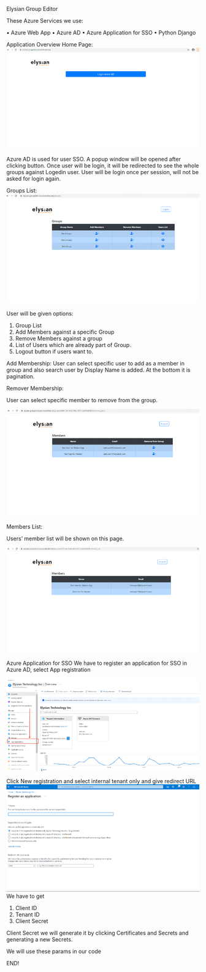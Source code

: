 Elysian Group Editor

These Azure Services we use:

•	Azure Web App
•	Azure AD
•	Azure Application for SSO
•	Python Django


Application Overview
Home Page:
![alt text](image.png)
 
Azure AD is used for user SSO. A popup window will be opened after clicking button. Once user will be login, it will be redirected to see the whole groups against Logedin user.
User will be login once per session, will not be asked for login again. 





Groups List:
 ![alt text](image-1.png)

User will be given options:
1.	Group List
2.	Add Members against a specific Group
3.	Remove Members against a group
4.	List of Users which are already part of Group.
5.	Logout button if users want to. 




Add Membership:
 User can select specific user to add as a member in group and also search user by Display Name is added.
At the bottom it is pagination. 





Remover Membership:
 
User can select specific member to remove from the group.

![alt text](image-2.png)



Members List:
 

Users’ member list will be shown on this page.

![alt text](image-3.png)






Azure Application for SSO
We have to register an application for SSO in Azure AD, select App registration
 
![alt text](image-4.png)



Click New registration and select internal tenant only and give redirect URL 
![alt text](image-5.png)
We have to get 

1.	Client ID
2.	Tenant ID
3.	Client Secret

 

Client Secret we will generate it by clicking Certificates and Secrets and generating a new Secrets.





We will use these params in our code 
 







END!
